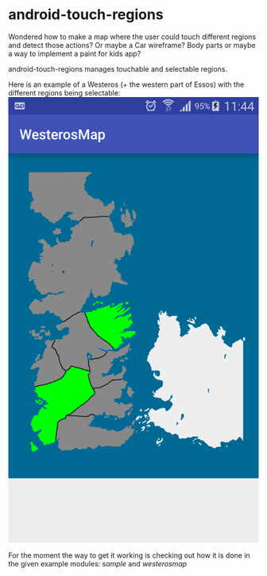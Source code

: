 android-touch-regions
=====================

Wondered how to make a map where the user could touch different regions and detect those actions?
Or maybe a Car wireframe?
Body parts or maybe a way to implement a paint for kids app?

android-touch-regions manages touchable and selectable regions.

Here is an example of a Westeros (+ the western part of Essos) with the different regions being selectable:
![Westeros Screenshot](https://raw.githubusercontent.com/Cristo86/android-touch-regions/master/stuff/westeros-screenshot.png "Westeros Screenshot")

For the moment the way to get it working is checking out how it is done in the given example modules: *sample* and *westerosmap*

